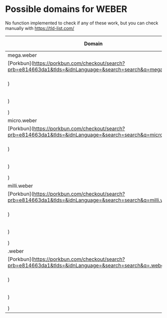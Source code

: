 # Possible domains for WEBER

No function implemented to check if any of these work, but you can check manually with https://tld-list.com/

| Domain | Porkbun | NameCheap | Google Domains |
|---|---|---|---|
| mega.weber | [Porkbun](https://porkbun.com/checkout/search?prb=e814663da1&tlds=&idnLanguage=&search=search&q=mega.weber) | [Namecheap](https://www.namecheap.com/domains/registration/results/?domain=mega.weber) | [Google](https://domains.google.com/registrar/search?searchTerm=mega.weber) |
| micro.weber | [Porkbun](https://porkbun.com/checkout/search?prb=e814663da1&tlds=&idnLanguage=&search=search&q=micro.weber) | [Namecheap](https://www.namecheap.com/domains/registration/results/?domain=micro.weber) | [Google](https://domains.google.com/registrar/search?searchTerm=micro.weber) |
| milli.weber | [Porkbun](https://porkbun.com/checkout/search?prb=e814663da1&tlds=&idnLanguage=&search=search&q=milli.weber) | [Namecheap](https://www.namecheap.com/domains/registration/results/?domain=milli.weber) | [Google](https://domains.google.com/registrar/search?searchTerm=milli.weber) |
| .weber | [Porkbun](https://porkbun.com/checkout/search?prb=e814663da1&tlds=&idnLanguage=&search=search&q=.weber) | [Namecheap](https://www.namecheap.com/domains/registration/results/?domain=.weber) | [Google](https://domains.google.com/registrar/search?searchTerm=.weber) |
